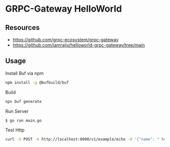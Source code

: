 # GRPC-Gateway HelloWorld

## Resources
- https://github.com/grpc-ecosystem/grpc-gateway
- https://github.com/iamrajiv/helloworld-grpc-gateway/tree/main

## Usage

Install Buf via npm
```bash
npm install -g @bufbuild/buf
```

Build    
```bash
npx buf generate
```

Run Server
```bash
$ go run main.go
```

Test Http
```bash
curl -X POST -k http://localhost:8090/v1/example/echo -d '{"name": " hello"}'
```